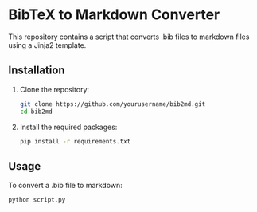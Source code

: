 # BibTeX to Markdown Converter

This repository contains a script that converts .bib files to markdown files using a Jinja2 template.

## Installation

1. Clone the repository:
    ```bash
    git clone https://github.com/yourusername/bib2md.git
    cd bib2md
    ```

2. Install the required packages:
    ```bash
    pip install -r requirements.txt
    ```

## Usage

To convert a .bib file to markdown:

```bash
python script.py
